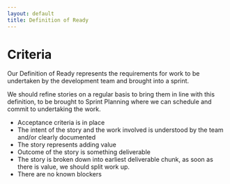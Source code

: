 ```yaml
---
layout: default
title: Definition of Ready
---
```


# Criteria

Our Definition of Ready represents the requirements for work to be undertaken by the development team and brought into a sprint.

We should refine stories on a regular basis to bring them in line with this definition, to be brought to Sprint Planning where we can schedule and commit to undertaking the work.

- Acceptance criteria is in place
- The intent of the story and the work involved is understood by the team and/or clearly documented
- The story represents adding value
- Outcome of the story is something deliverable
- The story is broken down into earliest deliverable chunk, as soon as there is value, we should split work up.
- There are no known blockers